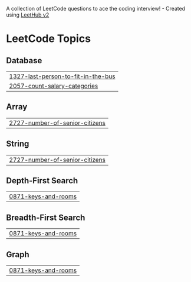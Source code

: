 A collection of LeetCode questions to ace the coding interview! - Created using [LeetHub v2](https://github.com/arunbhardwaj/LeetHub-2.0)
<!---LeetCode Topics Start-->
# LeetCode Topics
## Database
|  |
| ------- |
| [1327-last-person-to-fit-in-the-bus](https://github.com/sethuprathapan/Problems/tree/master/1327-last-person-to-fit-in-the-bus) |
| [2057-count-salary-categories](https://github.com/sethuprathapan/Problems/tree/master/2057-count-salary-categories) |
## Array
|  |
| ------- |
| [2727-number-of-senior-citizens](https://github.com/sethuprathapan/Problems/tree/master/2727-number-of-senior-citizens) |
## String
|  |
| ------- |
| [2727-number-of-senior-citizens](https://github.com/sethuprathapan/Problems/tree/master/2727-number-of-senior-citizens) |
## Depth-First Search
|  |
| ------- |
| [0871-keys-and-rooms](https://github.com/sethuprathapan/Problems/tree/master/0871-keys-and-rooms) |
## Breadth-First Search
|  |
| ------- |
| [0871-keys-and-rooms](https://github.com/sethuprathapan/Problems/tree/master/0871-keys-and-rooms) |
## Graph
|  |
| ------- |
| [0871-keys-and-rooms](https://github.com/sethuprathapan/Problems/tree/master/0871-keys-and-rooms) |
<!---LeetCode Topics End-->